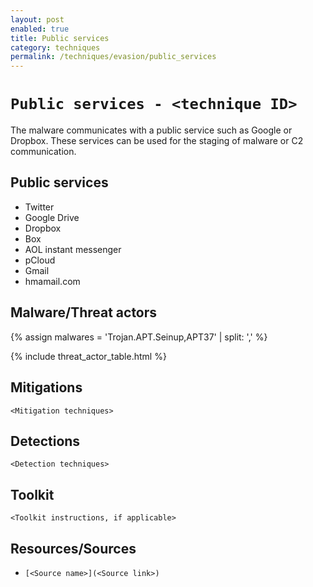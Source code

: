 ```yaml
---
layout: post
enabled: true
title: Public services
category: techniques
permalink: /techniques/evasion/public_services
---
```

# `Public services - <technique ID>`

The malware communicates with a public service such as Google or Dropbox. These services can be used for the staging of malware or C2 communication.

## Public services

* Twitter
* Google Drive
* Dropbox
* Box
* AOL instant messenger
* pCloud
* Gmail
* hmamail.com

## Malware/Threat actors

{% assign malwares = 'Trojan.APT.Seinup,APT37' | split: ',' %}

{% include threat_actor_table.html %}

## Mitigations

`<Mitigation techniques>`

## Detections

`<Detection techniques>`

## Toolkit

`<Toolkit instructions, if applicable>`

## Resources/Sources

* `[<Source name>](<Source link>)`
